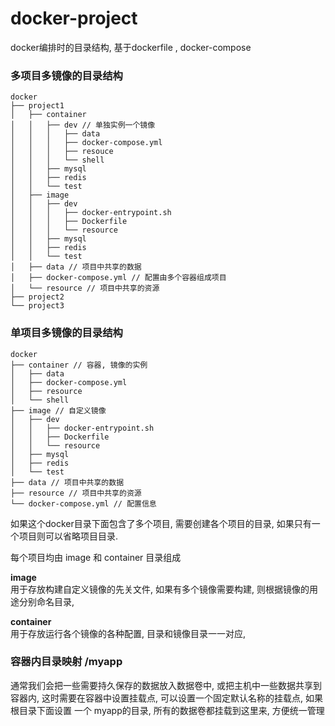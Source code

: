 # docker-project
docker编排时的目录结构, 基于dockerfile , docker-compose 


### 多项目多镜像的目录结构
```
docker
├── project1
│   ├── container
│   │   ├── dev // 单独实例一个镜像
│   │   │   ├── data
│   │   │   ├── docker-compose.yml
│   │   │   ├── resouce
│   │   │   └── shell
│   │   ├── mysql
│   │   ├── redis
│   │   └── test
│   ├── image
│   │   ├── dev
│   │   │   ├── docker-entrypoint.sh
│   │   │   ├── Dockerfile
│   │   │   └── resource
│   │   ├── mysql
│   │   ├── redis
│   │   └── test
│   ├── data // 项目中共享的数据
│   ├── docker-compose.yml // 配置由多个容器组成项目
│   └── resource // 项目中共享的资源
├── project2
└── project3
```

### 单项目多镜像的目录结构
```
docker
├── container // 容器, 镜像的实例
│   ├── data
│   ├── docker-compose.yml
│   ├── resource
│   └── shell
├── image // 自定义镜像
│   ├── dev
│   │   ├── docker-entrypoint.sh
│   │   ├── Dockerfile
│   │   └── resource
│   ├── mysql
│   ├── redis
│   └── test
├── data // 项目中共享的数据
├── resource // 项目中共享的资源
└── docker-compose.yml // 配置信息
```

如果这个docker目录下面包含了多个项目, 需要创建各个项目的目录, 如果只有一个项目则可以省略项目目录.

每个项目均由 image 和 container 目录组成

**image**   
用于存放构建自定义镜像的先关文件, 如果有多个镜像需要构建, 则根据镜像的用途分别命名目录, 

**container**   
用于存放运行各个镜像的各种配置, 目录和镜像目录一一对应, 

###  容器内目录映射 /myapp
通常我们会把一些需要持久保存的数据放入数据卷中, 或把主机中一些数据共享到容器内, 这时需要在容器中设置挂载点, 可以设置一个固定默认名称的挂载点, 如果 根目录下面设置 一个 myapp的目录, 所有的数据卷都挂载到这里来, 方便统一管理
